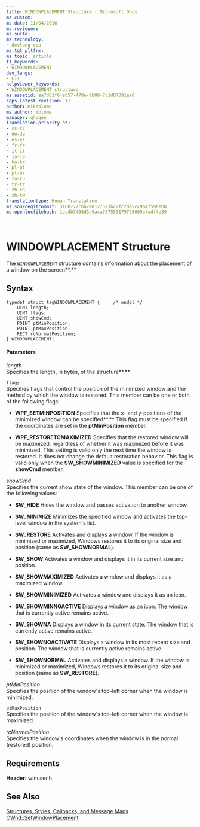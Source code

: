 ```yaml
---
title: WINDOWPLACEMENT Structure | Microsoft Docs
ms.custom: 
ms.date: 11/04/2016
ms.reviewer: 
ms.suite: 
ms.technology:
- devlang-cpp
ms.tgt_pltfrm: 
ms.topic: article
f1_keywords:
- WINDOWPLACEMENT
dev_langs:
- C++
helpviewer_keywords:
- WINDOWPLACEMENT structure
ms.assetid: ea7d61f6-eb57-478e-9b08-7c1d07091aa8
caps.latest.revision: 11
author: mikeblome
ms.author: mblome
manager: ghogen
translation.priority.ht:
- cs-cz
- de-de
- es-es
- fr-fr
- it-it
- ja-jp
- ko-kr
- pl-pl
- pt-br
- ru-ru
- tr-tr
- zh-cn
- zh-tw
translationtype: Human Translation
ms.sourcegitcommit: 3168772cbb7e8127523bc2fc2da5cc9b4f59beb8
ms.openlocfilehash: 1ecdb7406d3d9aca787553179795069e4adf4e89

---
```

# WINDOWPLACEMENT Structure
The `WINDOWPLACEMENT` structure contains information about the placement of a window on the screen**.**  
  
## Syntax  
  
```  
typedef struct tagWINDOWPLACEMENT {     /* wndpl */  
    UINT length;  
    UINT flags;  
    UINT showCmd;  
    POINT ptMinPosition;  
    POINT ptMaxPosition;  
    RECT rcNormalPosition;  
} WINDOWPLACEMENT;  
```  
  
#### Parameters  
 *length*  
 Specifies the length, in bytes, of the structure**.**  
  
 `flags`  
 Specifies flags that control the position of the minimized window and the method by which the window is restored. This member can be one or both of the following flags:  
  
- **WPF_SETMINPOSITION** Specifies that the x- and y-positions of the minimized window can be specified**.** This flag must be specified if the coordinates are set in the **ptMinPosition** member.  
  
- **WPF_RESTORETOMAXIMIZED** Specifies that the restored window will be maximized, regardless of whether it was maximized before it was minimized. This setting is valid only the next time the window is restored. It does not change the default restoration behavior. This flag is valid only when the **SW_SHOWMINIMIZED** value is specified for the **showCmd** member.  
  
 *showCmd*  
 Specifies the current show state of the window. This member can be one of the following values:  
  
- **SW_HIDE** Hides the window and passes activation to another window.  
  
- **SW_MINIMIZE** Minimizes the specified window and activates the top-level window in the system's list.  
  
- **SW_RESTORE** Activates and displays a window. If the window is minimized or maximized, Windows restores it to its original size and position (same as **SW_SHOWNORMAL**).  
  
- **SW_SHOW** Activates a window and displays it in its current size and position.  
  
- **SW_SHOWMAXIMIZED** Activates a window and displays it as a maximized window.  
  
- **SW_SHOWMINIMIZED** Activates a window and displays it as an icon.  
  
- **SW_SHOWMINNOACTIVE** Displays a window as an icon. The window that is currently active remains active.  
  
- **SW_SHOWNA** Displays a window in its current state. The window that is currently active remains active.  
  
- **SW_SHOWNOACTIVATE** Displays a window in its most recent size and position. The window that is currently active remains active.  
  
- **SW_SHOWNORMAL** Activates and displays a window. If the window is minimized or maximized, Windows restores it to its original size and position (same as **SW_RESTORE**).  
  
 *ptMinPosition*  
 Specifies the position of the window's top-left corner when the window is minimized.  
  
 `ptMaxPosition`  
 Specifies the position of the window's top-left corner when the window is maximized.  
  
 *rcNormalPosition*  
 Specifies the window's coordinates when the window is in the normal (restored) position.  
  
## Requirements  
 **Header:** winuser.h  
  
## See Also  
 [Structures, Styles, Callbacks, and Message Maps](../../mfc/reference/structures-styles-callbacks-and-message-maps.md)   
 [CWnd::SetWindowPlacement](../../mfc/reference/cwnd-class.md#cwnd__setwindowplacement)




<!--HONumber=Jan17_HO1-->



